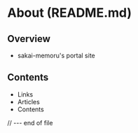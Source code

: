 # About (README.md)

## Overview
- sakai-memoru's portal site

## Contents
- Links
- Articles
- Contents


// --- end of file
